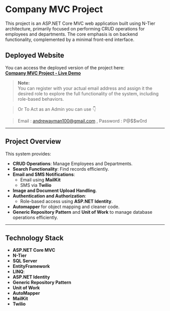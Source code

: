 # **Company MVC Project**

This project is an ASP.NET Core MVC web application built using N-Tier architecture, primarily focused on performing CRUD operations for employees and departments. The core emphasis is on backend functionality, complemented by a minimal front-end interface.

## **Deployed Website**

You can access the deployed version of the project here:  
[**Company MVC Project - Live Demo**](<http://crudmvcroute.runasp.net/>)
> **Note:**  
You can register with your actual email address and assign it the desired role to explore the full functionality of the system, including role-based behaviors.

> Or To Act as an Admin you can use 👇

> Email : andrewayman100@gmail.com , Password : P@$$w0rd






---

## **Project Overview**

This system provides:
- **CRUD Operations**: Manage Employees and Departments.
- **Search Functionality**: Find records efficiently.
- **Email and SMS Notifications**:
  - Email using **MailKit**  
  - SMS via **Twilio**
- **Image and Document Upload Handling**.
- **Authentication and Authorization**:
  - Role-based access using **ASP.NET Identity**.
- **Automapper** for object mapping and cleaner code.
- **Generic Repository Pattern** and **Unit of Work** to manage database operations efficiently.

---

## **Technology Stack**

- **ASP.NET Core MVC**
- **N-Tier**
- **SQL Server**
- **EntityFramework**
- **LINQ**:
- **ASP.NET Identity**
- **Generic Repository Pattern**
- **Unit of Work**
- **AutoMapper**
- **MailKit**
- **Twilio**

   

